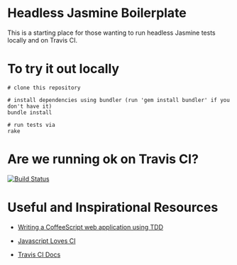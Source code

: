 # Headless Jasmine Boilerplate

This is a starting place for those wanting to run headless Jasmine tests locally and on Travis CI.

# To try it out locally

    # clone this repository
    
    # install dependencies using bundler (run 'gem install bundler' if you don't have it)
    bundle install
    
    # run tests via
    rake

# Are we running ok on Travis CI?

[![Build Status](https://secure.travis-ci.org/briangershon/headless-jasmine-boilerplate.png)](http://travis-ci.org/briangershon/headless-jasmine-boilerplate)

# Useful and Inspirational Resources

* [Writing a CoffeeScript web application using TDD](http://watirmelon.com/2012/01/23/writing-a-coffeescript-web-application-using-tdd/)

* [Javascript Loves CI](http://www.zendesk.com/blog/javascript-loves-ci)

* [Travis CI Docs](http://about.travis-ci.org/docs/)
